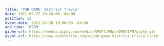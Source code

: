 ```yaml
---
title: 'PUB GAME: District Trivia'
date: 2021-09-27 20:24:00 -04:00
position: 12
event-date: 2021-10-28 19:00:00 -04:00
end-time: '09PM'
giphy-url: https://media.giphy.com/media/APDFlaP8poxD9DV1PM/giphy.gif
event-url: https://www.eventbrite.com/e/pub-game-district-trivia-tickets-180052861957
---
```


